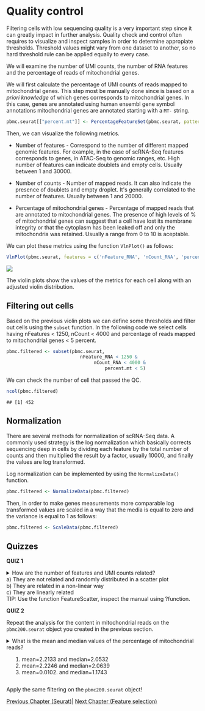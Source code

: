 # Quality control


Filtering cells with low sequencing quality is a very important step since it can greatly
impact in further analysis. Quality check and control often requires to visualize and inspect
samples in order to determine appropiate thresholds. Threshold values might vary from one 
dataset to another, so no hard threshold rule can be applied equally to every case.

We will examine the number of UMI counts, the number of RNA features and the percentage of reads 
of mitochondrial genes.

We will first calculate the percentage of UMI counts of reads mapped to mitochondrial genes. This
step most be manually done since is based on a *priori knowledge* of which genes corresponds to
mitochondrial genes. 
In this case, genes are annotated using human ensembl gene symbol annotations mitochondrial 
genes are annotated starting with a `MT-` string.



```r
pbmc.seurat[["percent.mt"]] <- PercentageFeatureSet(pbmc.seurat, pattern = "^MT-")
```

Then, we can visualize the following metrics.

 * Number of features - Correspond to the number of different mapped genomic features. For example, in the
 case of scRNA-Seq features corresponds to genes, in ATAC-Seq to genomic ranges, etc. High number of features
 can indicate doublets and empty cells. Usually between 1 and 30000.
 
 * Number of counts - Number of mapped reads. It can also indicate the presence of doublets and empty 
droplet. It's generally correlated to the number of features. Usually between 1 and 20000.
 
 * Percentage of mitochondrial genes - Percentage of mapped reads that are annotated to mitochondrial
 genes. The presence of high levels of % of mitochondrial genes can suggest that a cell have lost
 its membrane integrity or that the cytoplasm has been leaked off and only the mitochondria was retained.
Usually a range from 0 to 10 is aceptable.


We can plot these metrics using the function `VlnPlot()` as follows:



```r
VlnPlot(pbmc.seurat, features = c('nFeature_RNA', 'nCount_RNA', 'percent.mt'))
```

<img src="02-Quality_control_files/figure-html/unnamed-chunk-1-1.png" style="display: block; margin: auto;" />

The violin plots show the values of the metrics for each cell along with an adjusted violin 
distribution.

## Filtering out cells

Based on the previous violin plots we can define some thresholds and filter out cells using
the `subset` function. In the following code we select cells having nFeatures < 1250, 
nCount < 4000 and percentage of reads mapped to mitochondrial genes < 5 percent.


```r
pbmc.filtered <- subset(pbmc.seurat, 
                           nFeature_RNA < 1250 &
                                nCount_RNA < 4000 & 
                                    percent.mt < 5)
```

We can check the number of cell that passed the QC.


```r
ncol(pbmc.filtered)
```

```
## [1] 452
```







## Normalization

There are several methods for normalization of scRNA-Seq data. A commonly
used strategy is the log normalization which basically corrects sequencing
deep in cells by dividing each feature by the total number of counts and
then multiplied the result by a factor, usually 10000, and finally the
values are log transformed.

Log normalization can be implemented by using the `NormalizeData()` function.


```r
pbmc.filtered <- NormalizeData(pbmc.filtered)
```

Then, in order to make genes measurements more comparable log transformed
values are scaled in a way that the media is equal to zero and the variance
is equal to 1 as follows:


```r
pbmc.filtered <- ScaleData(pbmc.filtered)
```



## Quizzes


**QUIZ 1**

<details>
<summary> How are the number of features and UMI counts related?
<br>
a) They are not related and randomly distributed in a scatter plot
<br>
b) They are related in a non-linear way
<br>
c) They are linearly related
<br>
TIP: Use the function FeatureScatter, inspect the manual using ?function.
</summary>
<br>
<b>Answer:</b>
<br>
<code>FeatureScatter(pbmc, feature1 = "nCount_RNA", feature2 = "nFeature_RNA")</code>

We observe as expected a linear relation between the number of UMI counts and the 
features recorded.

</details> 


**QUIZ 2**


Repeat the analysis for the content in mitochondrial reads on the `pbmc200.seurat` object you created in the previous section. 


<details>
<summary>
What is the mean and median values of the percentage of mitochondrial reads?

1. mean=2.2133 and median=2.0532
2. mean=2.2246 and median=2.0639
3. mean=0.0102. and median=1.1743
</summary>

<code>pbmc_v2.seurat[["percent.mt"]] <- PercentageFeatureSet(pbmc_v2.seurat, pattern = "^MT-")</code>
<code>summary(pbmc_v2.seurat@meta.data$percent.mt)</code>

<code>
   Min. 1st Qu.  Median    Mean 3rd Qu.    Max. 
 0.1667  1.4922  2.0639  2.2246  2.7384 10.4478 
 </code>

</details>

Apply the same filtering on the `pbmc200.seurat` object!



[Previous Chapter (Seurat)](./01-Seurat.md)|
[Next Chapter (Feature selection)](./03-Feature_selection.md)


